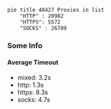 
```mermaid
pie title 48427 Proxies in list
    "HTTP" : 20982
    "HTTPS": 5572
    "SOCKS" : 26789
```

### Some Info
#### Average Timeout

- mixed: 3.2s
- http: 1.3s
- https: 8.3s
- socks: 4.7s